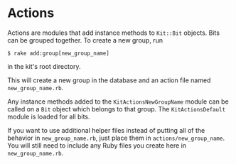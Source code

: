 # Actions

Actions are modules that add instance methods to `Kit::Bit` objects.
Bits can be grouped together. To create a new group, run

    $ rake add:group[new_group_name]

in the kit's root directory.

This will create a new group in the database and an action file named `new_group_name.rb`.

Any instance methods added to the `KitActionsNewGroupName` module can be called on a `Bit` object which belongs to that group.
The `KitActionsDefault` module is loaded for all bits.

If you want to use additional helper files instead of putting all of the behavior in `new_group_name.rb`, just place them in `actions/new_group_name`.
You will still need to include any Ruby files you create here in `new_group_name.rb`.
